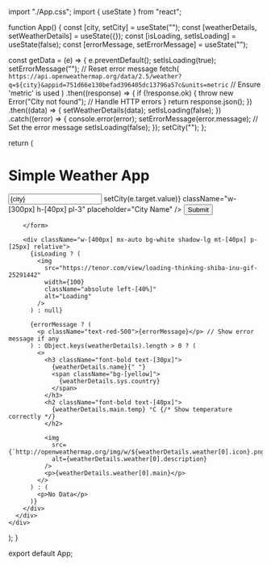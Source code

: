 import "./App.css";
import { useState } from "react";

function App() {
const [city, setCity] = useState("");
const [weatherDetails, setWeatherDetails] = useState({});
const [isLoading, setIsLoading] = useState(false);
const [errorMessage, setErrorMessage] = useState("");

const getData = (e) => {
e.preventDefault();
setIsLoading(true);
setErrorMessage(""); // Reset error message
fetch(
`https://api.openweathermap.org/data/2.5/weather?q=${city}&appid=751d66e130befad396405dc13796a57c&units=metric` // Ensure 'metric' is used
)
.then((response) => {
if (!response.ok) {
throw new Error("City not found"); // Handle HTTP errors
}
return response.json();
})
.then((data) => {
setWeatherDetails(data);
setIsLoading(false);
})
.catch((error) => {
console.error(error);
setErrorMessage(error.message); // Set the error message
setIsLoading(false);
});
setCity("");
};

return (
<div className="w-[100%] h-[100vh] bg-[#4aacb1]">
<div className="max-w-[1320px] mx-auto">
<h1 className="text-[40px] font-bold py-[50px] text-white">
Simple Weather App
</h1>
<form onSubmit={getData}>
<input
type="text"
value={city}
onChange={(e) => setCity(e.target.value)}
className="w-[300px] h-[40px] pl-3"
placeholder="City Name"
/>
<button className="bg-[#4d1991] text-white px-4 py-2 rounded-lg hover:bg-[#3e0e6c] transition duration-200 ease-in-out">
Submit
</button>

        </form>

        <div className="w-[400px] mx-auto bg-white shadow-lg mt-[40px] p-[25px] relative">
          {isLoading ? (
            <img
              src="https://tenor.com/view/loading-thinking-shiba-inu-gif-25291442"
              width={100}
              className="absolute left-[40%]"
              alt="Loading"
            />
          ) : null}

          {errorMessage ? (
            <p className="text-red-500">{errorMessage}</p> // Show error message if any
          ) : Object.keys(weatherDetails).length > 0 ? (
            <>
              <h3 className="font-bold text-[30px]">
                {weatherDetails.name}{" "}
                <span className="bg-[yellow]">
                  {weatherDetails.sys.country}
                </span>
              </h3>
              <h2 className="font-bold text-[40px]">
                {weatherDetails.main.temp} °C {/* Show temperature correctly */}
              </h2>

              <img
                src={`http://openweathermap.org/img/w/${weatherDetails.weather[0].icon}.png`}
                alt={weatherDetails.weather[0].description}
              />
              <p>{weatherDetails.weather[0].main}</p>
            </>
          ) : (
            <p>No Data</p>
          )}
        </div>
      </div>
    </div>

);
}

export default App;
